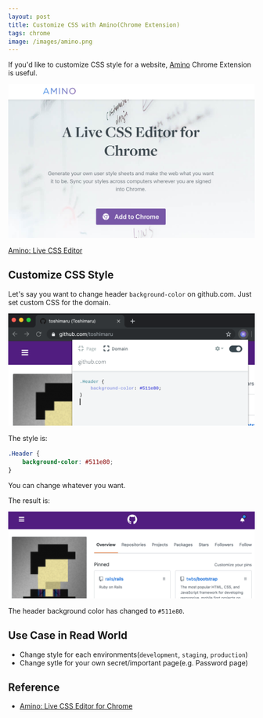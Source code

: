 ```yaml
---
layout: post
title: Customize CSS with Amino(Chrome Extension)
tags: chrome
image: /images/amino.png
---
```


If you'd like to customize CSS style for a website, [Amino](https://chrome.google.com/webstore/detail/amino-live-css-editor/pbcpfbcibpcbfbmddogfhcijfpboeaaf) Chrome Extension is useful.

![](/images/amino.png)

[Amino: Live CSS Editor](https://chrome.google.com/webstore/detail/amino-live-css-editor/pbcpfbcibpcbfbmddogfhcijfpboeaaf?lang=en)

## Customize CSS Style

Let's say you want to change header `background-color` on github.com. Just set custom CSS for the domain.


![](/images/amino2.png)

The style is:

```css
.Header {
    background-color: #511e80;
}
```

You can change whatever you want.

The result is:

![](/images/amino-header.png)

The header background color has changed to `#511e80`.

## Use Case in Read World

- Change style for each environments(`development`, `staging`, `production`)
- Change sytle for your own secret/important page(e.g. Password page)

## Reference

- [Amino: Live CSS Editor for Chrome](https://aminoeditor.com/)
